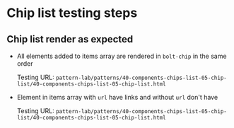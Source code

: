 # Chip list testing steps

## Chip list render as expected

- All elements added to items array are rendered in `bolt-chip` in the same order

  Testing URL: `pattern-lab/patterns/40-components-chips-list-05-chip-list/40-components-chips-list-05-chip-list.html`
  
- Element in items array with `url` have links and without `url` don't have
  
  Testing URL: `pattern-lab/patterns/40-components-chips-list-05-chip-list/40-components-chips-list-05-chip-list.html`
